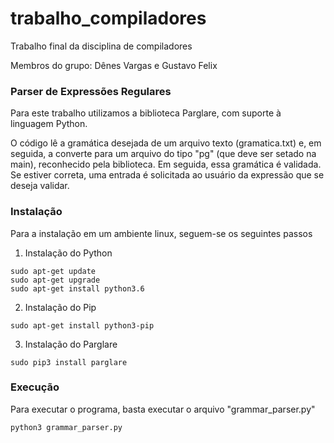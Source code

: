 # trabalho_compiladores

Trabalho final da disciplina de compiladores

Membros do grupo: Dênes Vargas e Gustavo Felix

### Parser de Expressões Regulares
Para este trabalho utilizamos a biblioteca Parglare, com suporte à linguagem Python.

O código lê a gramática desejada de um arquivo texto (gramatica.txt) e, em seguida, a converte para um arquivo do tipo "pg" (que deve ser setado na main), reconhecido pela biblioteca. Em seguida, essa gramática é validada. Se estiver correta, uma entrada é solicitada ao usuário da expressão que se deseja validar.

### Instalação
Para a instalação em um ambiente linux, seguem-se os seguintes passos

1. Instalação do Python
```
sudo apt-get update
sudo apt-get upgrade
sudo apt-get install python3.6
```
2. Instalação do Pip
```
sudo apt-get install python3-pip
```
3. Instalação do Parglare
```
sudo pip3 install parglare
```
### Execução
Para executar o programa, basta executar o arquivo "grammar_parser.py"
```
python3 grammar_parser.py
```
